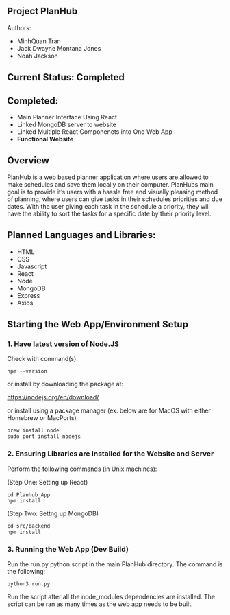﻿## Project PlanHub

Authors:
* MinhQuan Tran
* Jack Dwayne Montana Jones
* Noah Jackson
  
## Current Status: Completed

## Completed:
* Main Planner Interface Using React
* Linked MongoDB server to website
* Linked Multiple React Componenets into One Web App
* **Functional Website**

## Overview 
PlanHub is a web based planner application where users are allowed to make schedules and save them locally on their computer. PlanHubs main goal is to provide it’s users with a hassle free and visually pleasing method of planning, where users can give tasks in their schedules priorities and due dates. With the user giving each task in the schedule a priority, they will have the ability to sort the tasks for a specific date by their priority level. 

## Planned Languages and Libraries:
* HTML
* CSS
* Javascript
* React
* Node
* MongoDB 
* Express 
* Axios


## Starting the Web App/Environment Setup
### 1. Have latest version of Node.JS
Check with command(s):  

```
npm --version
```

or install by downloading the package at:

https://nodejs.org/en/download/

or install using a package manager (ex. below are for MacOS with either Homebrew or MacPorts)

```
brew install node 
sudo port install nodejs
```

### 2. Ensuring Libraries are Installed for the Website and Server  
Perform the following commands (in Unix machines):

(Step One: Setting up React)  
```
cd Planhub_App  
npm install  
```

(Step Two: Settng up MongoDB)  
```
cd src/backend
npm install
```

### 3. Running the Web App (Dev Build)
Run the run.py python script in the main PlanHub directory. The command is the following:

```
python3 run.py
```
Run the script after all the node_modules dependencies are installed. The script can be ran as many
times as the web app needs to be built.

